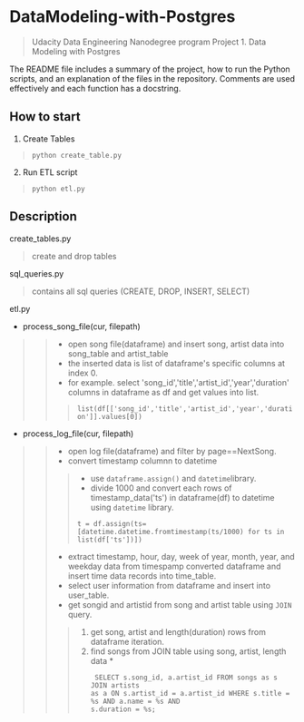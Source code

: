 DataModeling-with-Postgres
=============================
>Udacity Data Engineering Nanodegree program Project 1. Data Modeling with Postgres




The README file includes a summary of the project, how to run the Python scripts, and an explanation of the files in the repository. Comments are used effectively and each function has a docstring.

How to start
-------
1. Create Tables 
>    ```python create_table.py```
2. Run ETL script
> ```python etl.py```

Description
-----
create_tables.py
> create and drop tables

sql_queries.py
> contains all sql queries (CREATE, DROP, INSERT, SELECT)

etl.py
- process_song_file(cur, filepath)
>> - open song file(dataframe) and insert song, artist data into song_table and artist_table
>> - the inserted data is list of dataframe's specific columns at index 0.
>> - for example. select 'song_id','title','artist_id','year','duration' columns in dataframe as df and get values into list.
>>> ```list(df[['song_id','title','artist_id','year','duration']].values[0])```

- process_log_file(cur, filepath)
>> - open log file(dataframe) and filter by page==NextSong.
>> - convert timestamp columnn to datetime
>>> * use ```dataframe.assign()``` and ```datetime```library.
>>> * divide 1000 and convert each rows of timestamp_data('ts') in dataframe(df) to datetime using ```datetime``` library.
>>> <pre><code>t = df.assign(ts=[datetime.datetime.fromtimestamp(ts/1000) for ts in list(df['ts'])])</code></pre>
>> - extract timestamp, hour, day, week of year, month, year, and weekday data from timespamp converted dataframe and insert time data records into time_table.
>> - select user information from dataframe and insert into user_table.
>> - get songid and artistid from song and artist table using ```JOIN``` query.
>>> 1. get song, artist and length(duration) rows from dataframe iteration.
>>> 2. find songs from JOIN table using song, artist, length data
>>> *<pre><code>
SELECT s.song_id, a.artist_id 
FROM songs as s JOIN artists as a ON s.artist_id = a.artist_id
WHERE s.title = %s AND a.name = %s AND s.duration = %s;
</code></pre>
>>>

